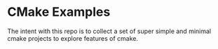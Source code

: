 # CMake Examples

The intent with this repo is to collect a set of super simple and minimal cmake projects
to explore features of cmake.


